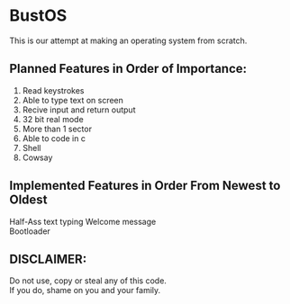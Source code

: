 # BustOS
This is our attempt at making an operating system from scratch.
## Planned Features in Order of Importance:
1. Read keystrokes
2. Able to type text on screen
3. Recive input and return output
4. 32 bit real mode
5. More than 1 sector
6. Able to code in c
7. Shell
8. Cowsay
## Implemented Features in Order From Newest to Oldest
Half-Ass text typing
Welcome message  
Bootloader
## DISCLAIMER:
Do not use, copy or steal any of this code. <br>
If you do, shame on you and your family.

